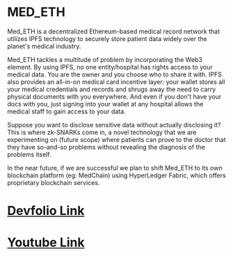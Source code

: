 # MED_ETH
Med_ETH is a decentralized Ethereum-based medical record network that utilizes IPFS technology to securely store patient data widely over the planet's medical industry.


Med_ETH tackles a multitude of problem by incorporating the Web3 element. By using IPFS, no one entity/hospital has rights access to your medical data. You are the owner and you choose who to share it with. IPFS also provides an all-in-on medical card incentive layer: your wallet stores all your medical credentials and records and shrugs away the need to carry physical documents with you everywhere. And even if you don't have your docs with you, just signing into your wallet at any hospital allows the medical staff to gain access to your data.

Suppose you want to disclose sensitive data without actually disclosing it? This is where zk-SNARKs come in, a novel technology that we are experimenting on (future scope) where patients can prove to the doctor that they have so-and-so problems without revealing the diagnosis of the problems itself.

In the near future, if we are successful we plan to shift Med_ETH to its own blockchain platform (eg: MedChain) using HyperLedger Fabric, which offers proprietary blockchain services.

# [Devfolio Link](https://devfolio.co/projects/medeth-f8f2)
# [Youtube Link](https://youtu.be/IddLKWBVMLw)

